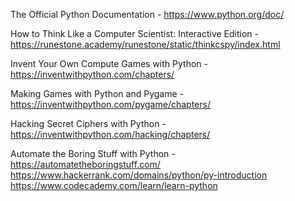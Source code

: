 
The Official Python Documentation - https://www.python.org/doc/

How to Think Like a Computer Scientist: Interactive Edition -
https://runestone.academy/runestone/static/thinkcspy/index.html

Invent Your Own Compute Games with Python - https://inventwithpython.com/chapters/

Making Games with Python and Pygame - https://inventwithpython.com/pygame/chapters/

Hacking Secret Ciphers with Python - https://inventwithpython.com/hacking/chapters/

Automate the Boring Stuff with Python - https://automatetheboringstuff.com/
https://www.hackerrank.com/domains/python/py-introduction
https://www.codecademy.com/learn/learn-python



